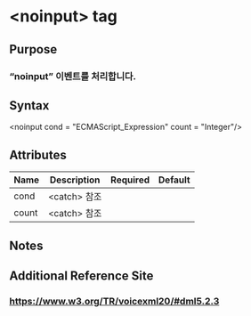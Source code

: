 # \<noinput> tag
## Purpose 
### “noinput” 이벤트를 처리합니다.
## Syntax
\<noinput
cond = "ECMAScript_Expression"
count = "Integer"/>



## Attributes
|Name |Description |Required |Default|
|-----|------------|---------|-------|
|cond |\<catch> 참조 |     |      |
|count|\<catch> 참조 | | |

## Notes

## Additional Reference Site
### https://www.w3.org/TR/voicexml20/#dml5.2.3
